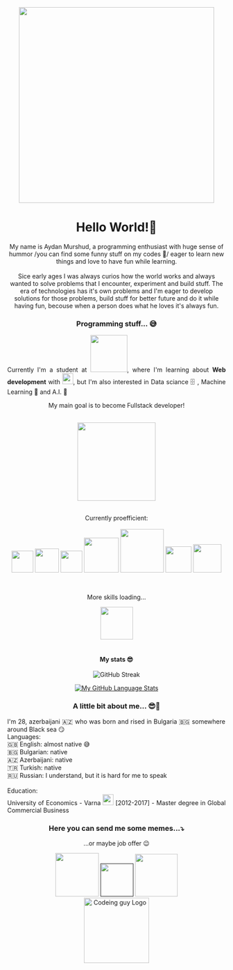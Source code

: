 <div align="center">
  <img width="450" src="https://c.tenor.com/NOYF3f82b_gAAAAC/programmer.gif"/>
</div>

<h1 align="center">Hello World!👋</h1>
<p align="center">My name is Aydan Murshud, a programming enthusiast with huge sense of hummor /you can find some funny stuff on my codes 🤣/ eager to learn new things and love to have fun while learning.</br></br>
Sice early ages I was always curios how the world works and always wanted to solve problems that I encounter, experiment and build stuff. The era of technologies has it's own problems and I'm eager to develop solutions for those problems, build stuff for better future and do it while having fun, becouse when a person does what he loves it's always fun.</br></p>

<h3 align="center">Programming stuff... 😅 </h3>
<p align="justify">Currently I'm a student at <span><a href="https://softuni.bg/"><img width="85" src="https://about.softuni.bg/Content/images/svg-logos/softuni-logo-white.svg"/></a></span>, where I'm learning about <strong>Web development</strong> with <span><img width="25" src="https://cdn.icon-icons.com/icons2/2415/PNG/512/javascript_original_logo_icon_146455.png"/></span>, but I'm also interested in Data sciance 🗄️ , Machine Learning 🤖 and A.I. 🧠 </br> 

<p align="center"> My main goal is to become Fullstack developer!</p></br><div align="center"><img width="180" src="https://media.giphy.com/media/ukMiDlCmdv2og/giphy.gif"/></br></br>

Currently proefficient:</br></br>
<span><img width="50" src="https://upload.wikimedia.org/wikipedia/commons/9/99/Unofficial_JavaScript_logo_2.svg"/></span>
<span><img width="55" src="https://upload.wikimedia.org/wikipedia/commons/thumb/3/38/HTML5_Badge.svg/800px-HTML5_Badge.svg.png"/></span>
<span><img width="50" src="https://upload.wikimedia.org/wikipedia/commons/thumb/d/d5/CSS3_logo_and_wordmark.svg/800px-CSS3_logo_and_wordmark.svg.png"/></span>
<span><img width="80" src="https://upload.wikimedia.org/wikipedia/commons/thumb/9/96/Sass_Logo_Color.svg/1280px-Sass_Logo_Color.svg.png"/></span>
<span><img width="100" src="https://upload.wikimedia.org/wikipedia/commons/thumb/2/2b/Git-logo-white.svg/1920px-Git-logo-white.svg.png"/></span>
<span><img width="60" src="https://upload.wikimedia.org/wikipedia/commons/thumb/9/9a/Visual_Studio_Code_1.35_icon.svg/800px-Visual_Studio_Code_1.35_icon.svg.png"/></span>
<span><img width="65" src="https://upload.wikimedia.org/wikipedia/commons/thumb/c/c3/Python-logo-notext.svg/800px-Python-logo-notext.svg.png"/></span>

</p></br>
<div display="inline"align="center">
    <p>More skills loading...</p>
    <img width="75" src="https://media.giphy.com/media/xTkcEQACH24SMPxIQg/giphy.gif"/>
</div></br>


<h4 align="center">My stats 😎 </h4>


![GitHub Streak](http://github-readme-streak-stats.herokuapp.com?user=AydanMurshud&theme=neon-dark&date_format=j%20M%5B%20Y%5D&border=DD2727)

[![My GitHub Language Stats](https://github-readme-stats.vercel.app/api/top-langs/?username=AydanMurshud&langs_count=5&theme=tokyonight)]()



<h3 align="center">A little bit about me... 😎🤘</h3>
<p align="justify">I'm 28, azerbaijani 🇦🇿 who was born and rised in Bulgaria 🇧🇬 somewhere around Black sea 😏 </br>
Languages:</br>
  🇬🇧 English: almost native 😅</br>
  🇧🇬 Bulgarian: native</br>
  🇦🇿 Azerbaijani: native</br>
  🇹🇷 Turkish: native</br>
  🇷🇺 Russian: I understand, but it is hard for me to speak</br></br>
Education:</br> 
University of Economics - Varna  <span><a href="https://ue-varna.bg/"><img width="25" src="https://e-learn.ue-varna.bg/pluginfile.php/1/theme_moove/logo/1648193654/logo_bg.png"/></a></span> [2012-2017] - Master degree in Global Commercial Business</p>


<html>
  <div align="center">
  <h3>Here you can send me some memes...⤵️</h3>
    <p>...or maybe job offer 😉</p>
  <a href="https://www.facebook.com/aydin.idn"> <img heigth="20" width="100" src="https://img.shields.io/badge/Facebook-blue?style=for-the-badge&logo=facebook&logoColor=white" alt=""/></a>
  <a href=""><img heigth="20" width="76" src="https://img.shields.io/badge/Gmail-red?style=for-the-badge&logo=gmail&logoColor=white" alt=""/></a>
  <a href="https://www.linkedin.com/in/aydan-murshud-969ba322b?trk=public_profile_browsemap"><img heigth="20" width="98"  src="https://img.shields.io/badge/LinkedIn-0077B5?style=for-the-badge&logo=linkedin&logoColor=white" alt=""/></a></br>
  <img src="https://media.giphy.com/media/ZVik7pBtu9dNS/giphy.gif" alt="Codeing guy Logo" width ="150" />
  </div>
</html>


 
  
 
  
 
<!--[![My GitHub Stats](https://github-readme-stats.vercel.app/api/?username=AydanMurshud&count_private=true&theme=tokyonight&showicons=true)]()


[![My GitHub Language Stats](https://github-readme-stats.vercel.app/api/top-langs/?username=AydanMurshud&langs_count=5&theme=tokyonight)]()




[![My GitHub Stats](https://github-readme-stats.vercel.app/api/?username=AydanMurshud&count_private=true&theme=tokyonight&showicons=true)]()

[![GitHub Streak](http://github-readme-streak-stats.herokuapp.com?user=AydanMurshud&theme=neon-dark&date_format=j%20M%5B%20Y%5D&border=DD2727)](https://git.io/streak-stats)






# Hello World!👋 
It's Aydan a programming enthusiast with huge sense of hummor /you can find some funny stuff on my codes 🤣/ eager to learn new things and love to have fun while learning.

<!-- something interesting here!
## 🤴 About me 

Sice early ages I was always curios how the world works and always wanted to solve problems that I encounter such as: 

**6- years old Me**

-Why sea water is salty? 🤔 and proceed to put some sugar on it 🤣. 

Well, that can summarize my passion to solve problems, experiment and learn how the world works. But the world changed since that time and the problems we encounter and will encounter will be connected with technologies -->







<!--
**AydanMurshud/AydanMurshud** is a ✨ _special_ ✨ repository because its `README.md` (this file) appears on your GitHub profile.

Here are some ideas to get you started:

- 🔭 I’m currently working on ...
- 🌱 I’m currently learning ...
- 👯 I’m looking to collaborate on ...
- 🤔 I’m looking for help with ...
- 💬 Ask me about ...
- 📫 How to reach me: ...
- 😄 Pronouns: ...
- ⚡ Fun fact: ...
-->
